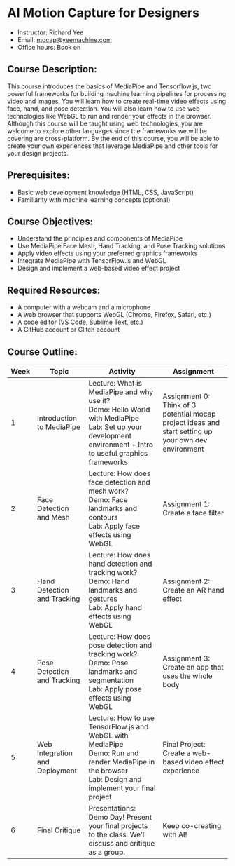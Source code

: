 # AI Motion Capture for Designers

- Instructor: Richard Yee
- Email: mocap@yeemachine.com
- Office hours: Book on

## Course Description:
This course introduces the basics of MediaPipe and Tensorflow.js, two powerful frameworks for building machine learning pipelines for processing video and images. You will learn how to create real-time video effects using face, hand, and pose detection. You will also learn how to use web technologies like WebGL to run and render your effects in the browser. Although this course will be taught using web technologies, you are welcome to explore other languages since the frameworks we will be covering are cross-platform. By the end of this course, you will be able to create your own experiences that leverage MediaPipe and other tools for your design projects.

## Prerequisites:
- Basic web development knowledge (HTML, CSS, JavaScript)
- Familiarity with machine learning concepts (optional)

## Course Objectives:
- Understand the principles and components of MediaPipe
- Use MediaPipe Face Mesh, Hand Tracking, and Pose Tracking solutions
- Apply video effects using your preferred graphics frameworks
- Integrate MediaPipe with TensorFlow.js and WebGL
- Design and implement a web-based video effect project

## Required Resources:
- A computer with a webcam and a microphone
- A web browser that supports WebGL (Chrome, Firefox, Safari, etc.)
- A code editor (VS Code, Sublime Text, etc.)
- A GitHub account or Glitch account

## Course Outline:

| Week | Topic | Activity | Assignment |
|------|-------|----------|------------|
| 1 | Introduction to MediaPipe | Lecture: What is MediaPipe and why use it? <br> Demo: Hello World with MediaPipe <br> Lab: Set up your development environment + Intro to useful graphics frameworks | Assignment 0: Think of 3 potential mocap project ideas and start setting up your own dev environment |
| 2 | Face Detection and Mesh | Lecture: How does face detection and mesh work? <br> Demo: Face landmarks and contours <br> Lab: Apply face effects using WebGL | Assignment 1: Create a face filter |
| 3 | Hand Detection and Tracking | Lecture: How does hand detection and tracking work? <br> Demo: Hand landmarks and gestures <br> Lab: Apply hand effects using WebGL | Assignment 2: Create an AR hand effect |
| 4 | Pose Detection and Tracking | Lecture: How does pose detection and tracking work? <br> Demo: Pose landmarks and segmentation <br> Lab: Apply pose effects using WebGL | Assignment 3: Create an app that uses the whole body |
| 5 | Web Integration and Deployment | Lecture: How to use TensorFlow.js and WebGL with MediaPipe <br> Demo: Run and render MediaPipe in the browser <br> Lab: Design and implement your final project | Final Project: Create a web-based video effect experience |
| 6 | Final Critique | Presentations: Demo Day! Present your final projects to the class. We'll discuss and critique as a group. | Keep co-creating with AI! |


